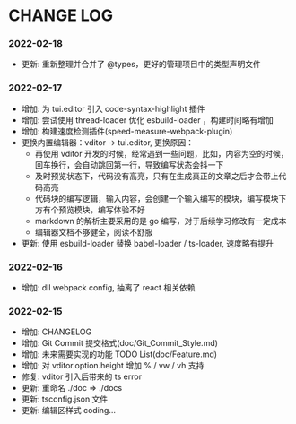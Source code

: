 # CHANGE LOG

### 2022-02-18

* 更新: 重新整理并合并了 @types，更好的管理项目中的类型声明文件

### 2022-02-17

* 增加: 为 tui.editor 引入 code-syntax-highlight 插件
* 增加: 尝试使用 thread-loader 优化 esbuild-loader ，构建时间略有增加
* 增加: 构建速度检测插件(speed-measure-webpack-plugin)
* 更换内置编辑器：vditor -> tui.editor, 更换原因：
    * 再使用 vditor 开发的时候，经常遇到一些问题，比如，内容为空的时候，回车换行，会自动跳回第一行，导致编写状态会抖一下
    * 及时预览状态下，代码没有高亮，只有在生成真正的文章之后才会带上代码高亮
    * 代码块的编写逻辑，输入内容，会创建一个输入编写的模块，编写模块下方有个预览模块，编写体验不好
    * markdown 的解析主要采用的是 go 编写，对于后续学习修改有一定成本
    * 编辑器文档不够健全，阅读不舒服
* 更新: 使用 esbuild-loader 替换 babel-loader / ts-loader, 速度略有提升

### 2022-02-16

* 增加: dll webpack config, 抽离了 react 相关依赖

### 2022-02-15

* 增加: CHANGELOG
* 增加: Git Commit 提交格式(doc/Git_Commit_Style.md)
* 增加: 未来需要实现的功能 TODO List(doc/Feature.md)
* 增加: 对 vditor.option.height 增加 % / vw / vh 支持
* 修复: vditor 引入后带来的 ts error
* 更新: 重命名 ./doc => ./docs
* 更新: tsconfig.json 文件
* 更新: 编辑区样式 coding...
